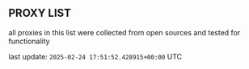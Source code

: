 ## PROXY LIST

all proxies in this list were collected from open sources and tested for functionality

last update: `2025-02-24 17:51:52.428915+00:00` UTC